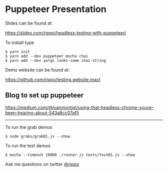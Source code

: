 # Puppeteer Presentation

Slides can be found at:

https://slides.com/rippo/headless-testing-with-puppeteer/

To install type

```
$ yarn init
$ yarn add --dev puppeteer mocha chai
$ yarn add --dev yargs looks-same chai-string
````

Demo website can be found at:

https://github.com/rippo/testing.website.react

## Blog to set up puppeteer

https://medium.com/@ivanmontiel/using-that-headless-chrome-youve-been-hearing-about-543a8cc07af5

---

To run the grab demos

```
$ node grabs/grab01.js --show
```

To run the test demos

```
$ mocha --timeout 10000 ./runner.js tests/test01.js --show
```

Ask me questions on twitter [@rippo](https://twitter.com/rippo)